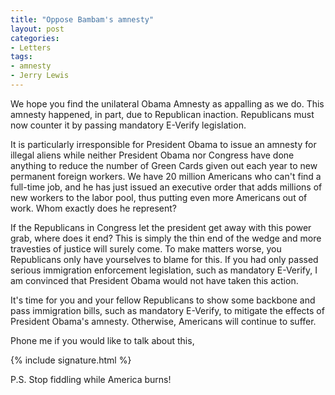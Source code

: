```yaml
---
title: "Oppose Bambam's amnesty"
layout: post
categories:
- Letters
tags:
- amnesty
- Jerry Lewis
---
```


We hope you find the unilateral Obama Amnesty as appalling as we do. This amnesty happened, in part, due to Republican inaction. Republicans must now counter it by passing mandatory E-Verify legislation.

It is particularly irresponsible for President Obama to issue an amnesty for illegal aliens while neither President Obama nor Congress have done anything to reduce the number of Green Cards given out each year to new permanent foreign workers. We have 20 million Americans who can't find a full-time job, and he has just issued an executive order that adds millions of new workers to the labor pool, thus putting even more Americans out of work. Whom exactly does he represent?

If the Republicans in Congress let the president get away with this power grab, where does it end? This is simply the thin end of the wedge and more travesties of justice will surely come. To make matters worse, you Republicans only have yourselves to blame for this. If you had only passed serious immigration enforcement legislation, such as mandatory E-Verify, I am convinced that President Obama would not have taken this action.

It's time for you and your fellow Republicans to show some backbone and pass immigration bills, such as mandatory E-Verify, to mitigate the effects of President Obama's amnesty. Otherwise, Americans will continue to suffer.

Phone me if you would like to talk about this,

{% include signature.html %}

P.S. Stop fiddling while America burns!
